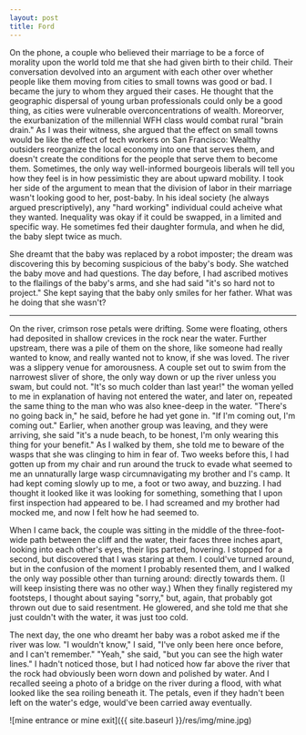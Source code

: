 ```yaml
---
layout: post
title: Ford
---
```


On the phone, a couple who believed their marriage to be a force of morality upon the world told me that she had given birth to their child. Their conversation devolved into an argument with each other over whether people like them moving from cities to small towns was good or bad. I became the jury to whom they argued their cases. He thought that the geographic dispersal of young urban professionals could only be a good thing, as cities were vulnerable overconcentrations of wealth. Moreorver, the exurbanization of the millennial WFH class would combat rural "brain drain." As I was their witness, she argued that the effect on small towns would be like the effect of tech workers on San Francisco: Wealthy outsiders reorganize the local economy into one that serves them, and doesn't create the conditions for the people that serve them to become them. Sometimes, the only way well-informed bourgeois liberals will tell you how they feel is in how pessimistic they are about upward mobility. I took her side of the argument to mean that the division of labor in their marriage wasn't looking good to her, post-baby. In his ideal society (he always argued prescriptively), any "hard working" individual could acheive what they wanted. Inequality was okay if it could be swapped, in a limited and specific way. He sometimes fed their daughter formula, and when he did, the baby slept twice as much.

She dreamt that the baby was replaced by a robot imposter; the dream was discovering this by becoming suspicious of the baby's body. She watched the baby move and had questions. The day before, I had ascribed motives to the flailings of the baby's arms, and she had said "it's so hard not to project." She kept saying that the baby only smiles for her father. What was he doing that she wasn't?

---

On the river, crimson rose petals were drifting. Some were floating, others had deposited in shallow crevices in the rock near the water. Further upstream, there was a pile of them on the shore, like someone had really wanted to know, and really wanted not to know, if she was loved. The river was a slippery venue for amorousness. A couple set out to swim from the narrowest sliver of shore, the only way down or up the river unless you swam, but could not. "It's so much colder than last year!" the woman yelled to me in explanation of having not entered the water, and later on, repeated the same thing to the man who was also knee-deep in the water. "There's no going back in," he said, before he had yet gone in. "If I'm coming out, I'm coming out." Earlier, when another group was leaving, and they were arriving, she said "it's a nude beach, to be honest, I'm only wearing this thing for your benefit." As I walked by them, she told me to beware of the wasps that she was clinging to him in fear of. Two weeks before this, I had gotten up from my chair and run around the truck to evade what seemed to me an unnaturally large wasp circumnavigating my brother and I's camp. It had kept coming slowly up to me, a foot or two away, and buzzing. I had thought it looked like it was looking for something, something that I upon first inspection had appeared to be. I had screamed and my brother had mocked me, and now I felt how he had seemed to.

When I came back, the couple was sitting in the middle of the three-foot-wide path between the cliff and the water, their faces three inches apart, looking into each other's eyes, their lips parted, hovering. I stopped for a second, but discovered that I was  staring at them. I could've turned around, but in the confusion of the moment I probably resented them, and I walked the only way possible other than turning around: directly towards them. (I will keep insisting there was no other way.) When they finally registered my footsteps, I thought about saying "sorry," but, again, that probably got thrown out due to said resentment. He glowered, and she told me that she just couldn't with the water, it was just too cold.

The next day, the one who dreamt her baby was a robot asked me if the river was low. "I wouldn't know," I said, "I've only been here once before, and I can't remember." "Yeah," she said, "but you can see the high water lines." I hadn't noticed those, but I had noticed how far above the river that the rock had obviously been worn down and polished by water. And I recalled seeing a photo of a bridge on the river during a flood, with what looked like the sea roiling beneath it. The petals, even if they hadn't been left on the water's edge, would've been carried away eventually.

![mine entrance or mine exit]({{ site.baseurl }}/res/img/mine.jpg)